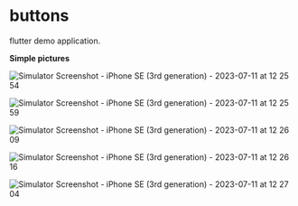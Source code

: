 # buttons

flutter demo application.

**Simple pictures**

![Simulator Screenshot - iPhone SE (3rd generation) - 2023-07-11 at 12 25 54](https://github.com/artk12/stylesap/assets/63489133/770d3deb-5c35-4f02-925d-92df66c36cd9)

![Simulator Screenshot - iPhone SE (3rd generation) - 2023-07-11 at 12 25 59](https://github.com/artk12/stylesap/assets/63489133/c859fe45-2b5d-4f7e-9c57-ac5a66f0f8df)

![Simulator Screenshot - iPhone SE (3rd generation) - 2023-07-11 at 12 26 09](https://github.com/artk12/stylesap/assets/63489133/aa005f63-d870-4026-9bbd-281b7d5400e5)

![Simulator Screenshot - iPhone SE (3rd generation) - 2023-07-11 at 12 26 16](https://github.com/artk12/stylesap/assets/63489133/e86c0125-efa0-4fa6-9f77-e1cf8500a398)

![Simulator Screenshot - iPhone SE (3rd generation) - 2023-07-11 at 12 27 04](https://github.com/artk12/stylesap/assets/63489133/dacc9c47-fd50-44e6-8725-0df373b4c6a2)

